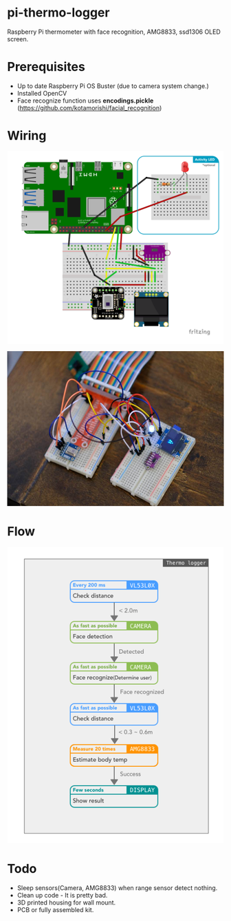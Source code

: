 # pi-thermo-logger
Raspberry Pi thermometer with face recognition, AMG8833, ssd1306 OLED screen. 

# Prerequisites
* Up to date Raspberry Pi OS Buster (due to camera system change.)
* Installed OpenCV
* Face recognize function uses **encodings.pickle** (https://github.com/kotamorishi/facial_recognition)

# Wiring
![Wiring](https://github.com/kotamorishi/pi-thermo-logger/blob/main/wire.png?raw=true)

![breadboard sample](https://github.com/kotamorishi/pi-thermo-logger/raw/main/breadboard.jpg?raw=true)

# Flow
![flow](https://github.com/kotamorishi/pi-thermo-logger/raw/main/flow.png?raw=true)

# Todo
* Sleep sensors(Camera, AMG8833) when range sensor detect nothing.
* Clean up code - It is pretty bad.
* 3D printed housing for wall mount.
* PCB or fully assembled kit.
